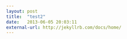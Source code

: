 ```yaml
---
layout: post
title:  "test2"
date:   2013-06-05 20:03:11
external-url: http://jekyllrb.com/docs/home/
---
```

